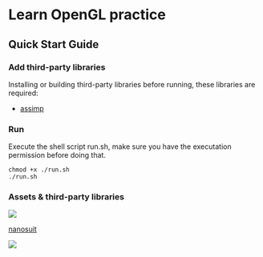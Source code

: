 # Learn OpenGL practice

## Quick Start Guide

### Add third-party libraries

Installing or building third-party libraries before running, these libraries are required:

* [assimp](http://assimp.org) 

### Run

Execute the shell script run.sh, make sure you have the executation permission before doing that.

``` shell
chmod +x ./run.sh
./run.sh
```

### Assets & third-party libraries

[![](https://learnopengl-cn.github.io/img/01/02/glfw.png)](https://www.glfw.org/)

[nanosuit](https://learnopengl-cn.github.io/data/nanosuit.rar)

[![](https://learnopengl.com/img/in-practice/breakout/irrklang.png)](https://baidu.com)
